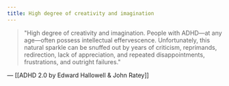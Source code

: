 ```yaml
---
title: High degree of creativity and imagination
---
```


> "High degree of creativity and imagination. People with ADHD—at any age—often possess intellectual effervescence. Unfortunately, this natural sparkle can be snuffed out by years of criticism, reprimands, redirection, lack of appreciation, and repeated disappointments, frustrations, and outright failures."

— [[ADHD 2.0 by Edward Hallowell & John Ratey]]
